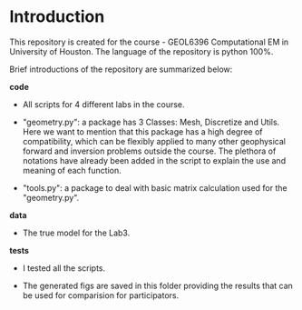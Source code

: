 # Introduction
This repository is created for the course - GEOL6396 Computational EM in University of Houston.
The language of the repository is python 100%.

Brief introductions of the repository are summarized below:

**code** 
 - All scripts for 4 different labs in the course.
 
 - "geometry.py": a package has 3 Classes: Mesh, Discretize and Utils. Here we want to mention that this package has a high degree of compatibility, which can be flexibly applied to many other geophysical forward and inversion problems outside the course. The plethora of notations have already been added in the script to explain the use and meaning of each function.
 
 - "tools.py": a package to deal with basic matrix calculation used for the "geometry.py".
 
 **data** 
 - The true model for the Lab3.
 
 **tests** 
 - I tested all the scripts.
 
 - The generated figs are saved in this folder providing the results that can be used for comparision for participators.

